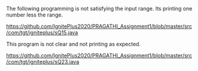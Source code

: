 

The following programming is not satisfying the input range. Its printing one number less the range.

https://github.com/IgnitePlus2020/PRAGATHI_Assignment1/blob/master/src/com/tgt/igniteplus/sQ15.java

This program is not clear and not printing as expected.

https://github.com/IgnitePlus2020/PRAGATHI_Assignment1/blob/master/src/com/tgt/igniteplus/sQ23.java

